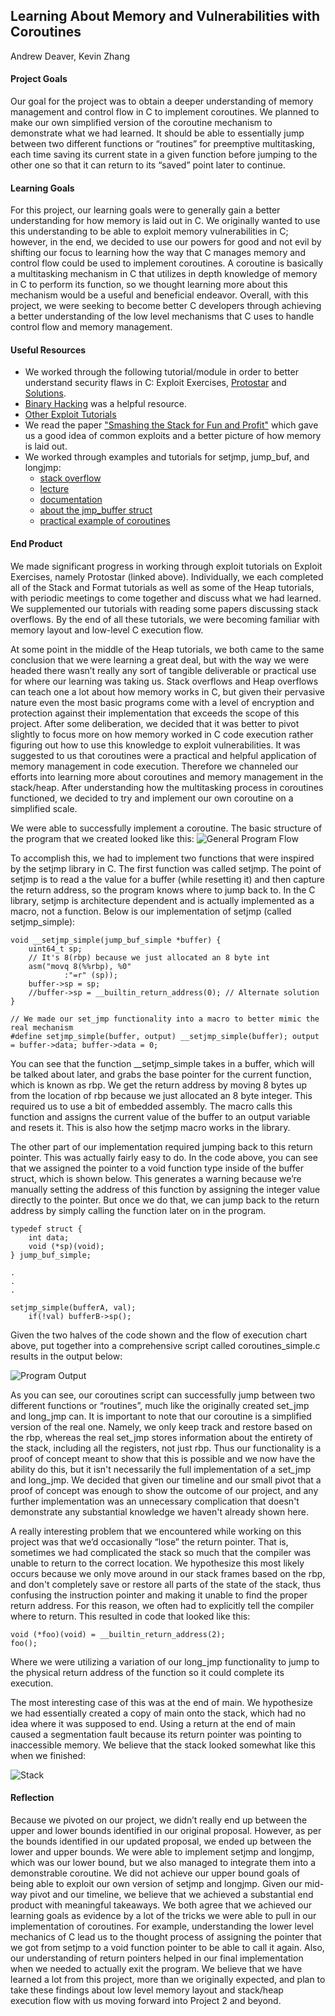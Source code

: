 ## Learning About Memory and Vulnerabilities with Coroutines
Andrew Deaver, Kevin Zhang

#### Project Goals

Our goal for the project was to obtain a deeper understanding of memory management and control flow in C to implement coroutines. We planned to make our own simplified version of the coroutine mechanism to demonstrate what we had learned. It should be able to essentially jump between two different functions or “routines” for preemptive multitasking, each time saving its current state in a given function before jumping to the other one so that it can return to its “saved” point later to continue.

#### Learning Goals

For this project, our learning goals were to generally gain a better understanding for how memory is laid out in C. We originally wanted to use this understanding to be able to exploit memory vulnerabilities in C; however, in the end, we decided to use our powers for good and not evil by shifting our focus to learning how the way that C manages memory and control flow could be used to implement coroutines. A coroutine is basically a multitasking mechanism in C that utilizes in depth knowledge of memory in C to perform its function, so we thought learning more about this mechanism would be a useful and beneficial endeavor. Overall, with this project, we were seeking to become better C developers through achieving a better understanding of the low level mechanisms that C uses to handle control flow and memory management.

#### Useful Resources

- We worked through the following tutorial/module in order to better understand security flaws in C: Exploit Exercises, [Protostar](https://exploit-exercises.com/protostar/) and [Solutions](https://thesprawl.org/research/exploit-exercises-protostar-stack/).
- [Binary Hacking](http://liveoverflow.com/binary_hacking/) was a helpful resource.
- [Other Exploit Tutorials](https://github.com/FabioBaroni/awesome-exploit-development)
- We read the paper ["Smashing the Stack for Fun and Profit"](http://www-inst.eecs.berkeley.edu/~cs161/fa08/papers/stack_smashing.pdf) which gave us a good idea of common exploits and a better picture of how memory is laid out.
- We worked through examples and tutorials for setjmp, jump_buf, and longjmp:
    - [stack overflow](https://stackoverflow.com/questions/33854035/gcc-modify-where-execution-continues-after-function-return/33854063)
    - [lecture](http://web.eecs.utk.edu/~huangj/cs360/360/notes/Setjmp/lecture.html)
    - [documentation](https://www.embecosm.com/appnotes/ean9/html/ch04s01s02.html)
    - [about the jmp_buffer struct](https://stackoverflow.com/questions/1823778/what-does-each-entry-in-the-jmp-buf-structure-hold)
    - [practical example of coroutines](https://stackoverflow.com/questions/14685406/practical-usage-of-setjmp-and-longjmp-in-c)

#### End Product

We made significant progress in working through exploit tutorials on Exploit Exercises, namely Protostar (linked above). Individually, we each completed all of the Stack and Format tutorials as well as some of the Heap tutorials, with periodic meetings to come together and discuss what we had learned. We supplemented our tutorials with reading some papers discussing stack overflows. By the end of all these tutorials, we were becoming familiar with memory layout and low-level C execution flow.

At some point in the middle of the Heap tutorials, we both came to the same conclusion that we were learning a great deal, but with the way we were headed there wasn’t really any sort of tangible deliverable or practical use for where our learning was taking us. Stack overflows and Heap overflows can teach one a lot about how memory works in C, but given their pervasive nature even the most basic programs come with a level of encryption and protection against their implementation that exceeds the scope of this project. After some deliberation, we decided that it was better to pivot slightly to focus more on how memory worked in C code execution rather figuring out how to use this knowledge to exploit vulnerabilities. It was suggested to us that coroutines were a practical and helpful application of memory management in code execution. Therefore we channeled our efforts into learning more about coroutines and memory management in the stack/heap. After understanding how the multitasking process in coroutines functioned, we decided to try and implement our own coroutine on a simplified scale.

We were able to successfully implement a coroutine. The basic structure of the program that we created looked like this:
![General Program Flow](../images/Structure.png?raw=True)

To accomplish this, we had to implement two functions that were inspired by the setjmp library in C. The first function was called setjmp. The point of setjmp is to read a the value for a buffer (while resetting it) and then capture the return address, so the program knows where to jump back to. In the C library, setjmp is architecture dependent and is actually implemented as a macro, not a function. Below is our implementation of setjmp (called setjmp_simple):

```
void __setjmp_simple(jump_buf_simple *buffer) {
	uint64_t sp;
	// It's 8(rbp) because we just allocated an 8 byte int
    asm("movq 8(%%rbp), %0"
			:"=r" (sp));
	buffer->sp = sp;
	//buffer->sp = __builtin_return_address(0); // Alternate solution
}

// We made our set_jmp functionality into a macro to better mimic the real mechanism
#define setjmp_simple(buffer, output) __setjmp_simple(buffer); output = buffer->data; buffer->data = 0;
```

You can see that the function __setjmp_simple takes in a buffer, which will be talked about later, and grabs the base pointer for the current function, which is known as rbp. We get the return address by moving 8 bytes up from the location of rbp because we just allocated an 8 byte integer.  This required us to use a bit of embedded assembly. The macro calls this function and assigns the current value of the buffer to an output variable and resets it. This is also how the setjmp macro works in the library.

The other part of our implementation required jumping back to this return pointer. This was actually fairly easy to do. In the code above, you can see that we assigned the pointer to a void function type inside of the buffer struct, which is shown below. This generates a warning because we’re manually setting the address of this function by assigning the integer value directly to the pointer. But once we do that, we can jump back to the return address by simply calling the function later on in the program.

```
typedef struct {
	int data;
	void (*sp)(void);
} jump_buf_simple;

.
.
.

setjmp_simple(bufferA, val);
	if(!val) bufferB->sp();
```

Given the two halves of the code shown and the flow of execution chart above, put together into a comprehensive script called coroutines_simple.c results in the output below:

![Program Output](../images/Output.png?raw=True)

As you can see, our coroutines script can successfully jump between two different functions or “routines”, much like the originally created set_jmp and long_jmp can. It is important to note that our coroutine is a simplified version of the real one. Namely, we only keep track and restore based on the rbp, whereas the real set_jmp stores information about the entirety of the stack, including all the registers, not just rbp. Thus our functionality is a proof of concept meant to show that this is possible and we now have the ability do this, but it isn't necessarily the full implementation of a set_jmp and long_jmp. We decided that given our timeline and our small pivot that a proof of concept was enough to show the outcome of our project, and any further implementation was an unnecessary complication that doesn't demonstrate any substantial knowledge we haven't already shown here.

A really interesting problem that we encountered while working on this project was that we’d occasionally “lose” the return pointer. That is, sometimes we had complicated the stack so much that the compiler was unable to return to the correct location. We hypothesize this most likely occurs because we only move around in our stack frames based on the rbp, and don't completely save or restore all parts of the state of the stack, thus confusing the instruction pointer and making it unable to find the proper return address. For this reason, we often had to explicitly tell the compiler where to return. This resulted in code that looked like this:

```
void (*foo)(void) = __builtin_return_address(2);
foo();
```

Where we were utilizing a variation of our long_jmp functionality to jump to the physical return address of the function so it could complete its execution.

The most interesting case of this was at the end of main. We hypothesize we had essentially created a copy of main onto the stack, which had no idea where it was supposed to end. Using a return at the end of main caused a segmentation fault because its return pointer was pointing to inaccessible memory. We believe that the stack looked somewhat like this when we finished:

![Stack](../images/Stackframe.png?raw=True)

#### Reflection

Because we pivoted on our project, we didn’t really end up between the upper and lower bounds identified in our original proposal. However, as per the bounds identified in our updated proposal, we ended up between the lower and upper bounds. We were able to implement setjmp and longjmp, which was our lower bound, but we also managed to integrate them into a demonstrable coroutine. We did not achieve our upper bound goals of being able to exploit our own version of setjmp and longjmp. Given our mid-way pivot and our timeline, we believe that we achieved a substantial end product with meaningful takeaways.
We both agree that we achieved our learning goals as evidence by a lot of the tricks we were able to pull in our implementation of coroutines. For example, understanding the lower level mechanics of C lead us to the thought process of assigning the pointer that we got from setjmp to a void function pointer to be able to call it again. Also, our understanding of return pointers helped in our final implementation when we needed to actually exit the program. We believe that we have learned a lot from this project, more than we originally expected, and plan to take these findings about low level memory layout and stack/heap execution flow with us moving forward into Project 2 and beyond.
